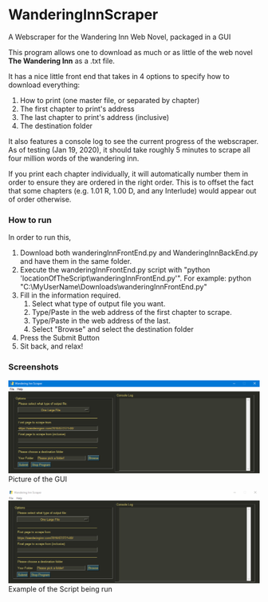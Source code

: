# WanderingInnScraper
A Webscraper for the Wandering Inn Web Novel, packaged in a GUI


This program allows one to download as much or as little of the web novel **The Wandering Inn** as a .txt file.


It has a nice little front end that takes in 4 options to specify how to download everything:

1. How to print (one master file, or separated by chapter)
1. The first chapter to print's address
1. The last chapter to print's address (inclusive)
1. The destination folder


It also features a console log to see the current progress of the webscraper. As of testing (Jan 19, 2020), it should take roughly 5 minutes to scrape all four million words of the wandering inn.

If you print each chapter individually, it will automatically number them in order to ensure they are ordered in the right order. This is to offset the fact that some chapters (e.g. 1.01 R, 1.00 D, and any Interlude) would appear out of order otherwise.


### How to run
In order to run this,

1. Download both wanderingInnFrontEnd.py and WanderingInnBackEnd.py and have them in the same folder.
1. Execute the wanderingInnFrontEnd.py script with "python 'locationOfTheScript\wanderingInnFrontEnd.py'".
  For example: python "C:\MyUserName\Downloads\wanderingInnFrontEnd.py"
1. Fill in the information required.
    1. Select what type of output file you want.
    1. Type/Paste in the web address of the first chapter to scrape.
    1. Type/Paste in the web address of the last.
    1. Select "Browse" and select the destination folder
1. Press the Submit Button
1. Sit back, and relax!


### Screenshots
![GUI Screenshot](/images/GUI_Screenshot.png)
Picture of the GUI


![GUI In Use](/images/demo.gif) 
Example of the Script being run

